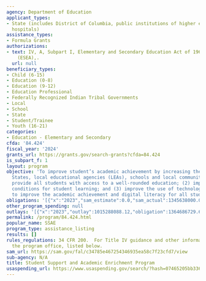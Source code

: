 ```yaml
---
agency: Department of Education
applicant_types:
- State (includes District of Columbia, public institutions of higher education and
  hospitals)
assistance_types:
- Formula Grants
authorizations:
- text: IV, A, Subpart I, Elementary and Secondary Education Act of 1965, as amended
    (ESEA),.
  url: null
beneficiary_types:
- Child (6-15)
- Education (0-8)
- Education (9-12)
- Education Professional
- Federally Recognized Indian Tribal Governments
- Local
- School
- State
- Student/Trainee
- Youth (16-21)
categories:
- Education - Elementary and Secondary
cfda: '84.424'
fiscal_year: '2024'
grants_url: https://grants.gov/search-grants?cfda=84.424
is_subpart_f: 1
layout: program
objective: 'To improve student’s academic achievement by increasing the capacity of
  States, local educational agencies (LEAs), schools and local communities to: (1)
  provide all students with access to a well-rounded education; (2) improve school
  conditions for student learning; and (3) improve the use of technology in order
  to improve the academic achievement and digital literacy for all students. '
obligations: '[{"x":"2023","sam_estimate":0.0,"sam_actual":1345638000.0,"usa_spending_actual":1355311496.71},{"x":"2024","sam_estimate":0.0,"sam_actual":1345638000.0,"usa_spending_actual":1357529229.27},{"x":"2025","sam_estimate":0.0,"sam_actual":1345638000.0,"usa_spending_actual":0.0}]'
other_program_spending: null
outlays: '[{"x":"2023","outlay":1015288088.12,"obligation":1364686729.63},{"x":"2024","outlay":406166559.21,"obligation":1346586693.01},{"x":"2025","outlay":0.0,"obligation":0.0}]'
permalink: /program/84.424.html
popular_name: SSAE
program_type: assistance_listing
results: []
rules_regulations: 34 CFR 200.  For Title IV guidance and other information, contact
  the program office, listed below.
sam_url: https://sam.gov/fal/c34785e467254346935ea58c7f23cfd7/view
sub-agency: N/A
title: Student Support and Academic Enrichment Program
usaspending_url: https://www.usaspending.gov/search/?hash=07465205bb336d93f0b74bcdb1c803c1
---
```


